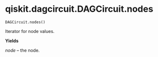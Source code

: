 # qiskit.dagcircuit.DAGCircuit.nodes

`DAGCircuit.nodes()`

Iterator for node values.

**Yields**

*node* – the node.
